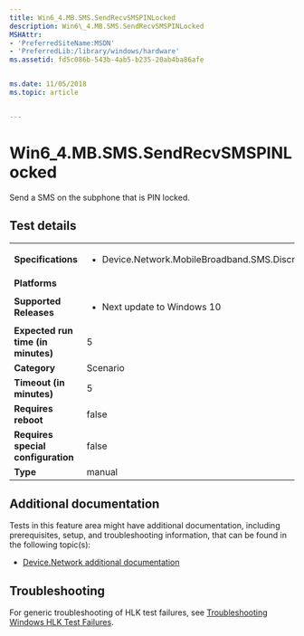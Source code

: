 ```yaml
---
title: Win6_4.MB.SMS.SendRecvSMSPINLocked
description: Win6\_4.MB.SMS.SendRecvSMSPINLocked
MSHAttr:
- 'PreferredSiteName:MSDN'
- 'PreferredLib:/library/windows/hardware'
ms.assetid: fd5c086b-543b-4ab5-b235-20ab4ba86afe


ms.date: 11/05/2018
ms.topic: article


---
```


# Win6_4.MB.SMS.SendRecvSMSPINLocked


Send a SMS on the subphone that is PIN locked.

## Test details

|||
|---|---|
| **Specifications**  | <ul><li>Device.Network.MobileBroadband.SMS.Discretional</li></ul> |  
| **Platforms**   | <ul></ul> |
| **Supported Releases** | <ul><li>Next update to Windows 10</li></ul> |
|**Expected run time (in minutes)**| 5 |
|**Category**| Scenario |
|**Timeout (in minutes)**| 5 |
|**Requires reboot**| false |
|**Requires special configuration**| false |
|**Type**| manual |



## <span id="Additional_documentation"></span><span id="additional_documentation"></span><span id="ADDITIONAL_DOCUMENTATION"></span>Additional documentation


Tests in this feature area might have additional documentation, including prerequisites, setup, and troubleshooting information, that can be found in the following topic(s):

-   [Device.Network additional documentation](device-network-additional-documentation.md)

## <span id="Troubleshooting"></span><span id="troubleshooting"></span><span id="TROUBLESHOOTING"></span>Troubleshooting


For generic troubleshooting of HLK test failures, see [Troubleshooting Windows HLK Test Failures](../user/troubleshooting-windows-hlk-test-failures.md).










